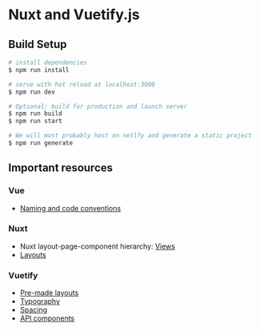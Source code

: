 # Nuxt and Vuetify.js

## Build Setup

``` bash
# install dependencies
$ npm run install

# serve with hot reload at localhost:3000
$ npm run dev

# Optional: build for production and launch server
$ npm run build
$ npm run start

# We will most probably host on netlfy and generate a static project
$ npm run generate
```

## Important resources

### Vue
- [Naming and code conventions](https://vuejs.org/v2/style-guide/)

### Nuxt
- Nuxt layout-page-component hierarchy: [Views](https://nuxtjs.org/guide/views)
- [Layouts](https://nuxtjs.org/guide/views#layouts)

### Vuetify
- [Pre-made layouts](https://vuetifyjs.com/en/getting-started/pre-made-layouts)
- [Typography](https://vuetifyjs.com/en/styles/typography)
- [Spacing](https://vuetifyjs.com/en/styles/spacing)
- [API components](https://vuetifyjs.com/en/components/api-explorer)
